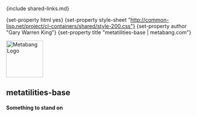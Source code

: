 {include shared-links.md}

{set-property html yes}
{set-property style-sheet "http://common-lisp.net/project/cl-containers/shared/style-200.css"}
{set-property author "Gary Warren King"}
{set-property title "metatilities-base | metabang.com"}

[devel-list]: http://common-lisp.net/cgi-bin/mailman/listinfo/metatilities-base-devel
[cliki-home]: http://www.cliki.net/metatilities-base
[tarball]: http://common-lisp.net/project/metatilities-base/metatilities-base.tar.gz


<div id="header">
	<span class="logo"><a href="http://www.metabang.com/" title="metabang.com"><img src="http://common-lisp.net/project/cl-containers/shared/metabang-2.png" title="metabang.com" width="100" alt="Metabang Logo" /></a></span>

## metatilities-base

#### Something to stand on

</div>
